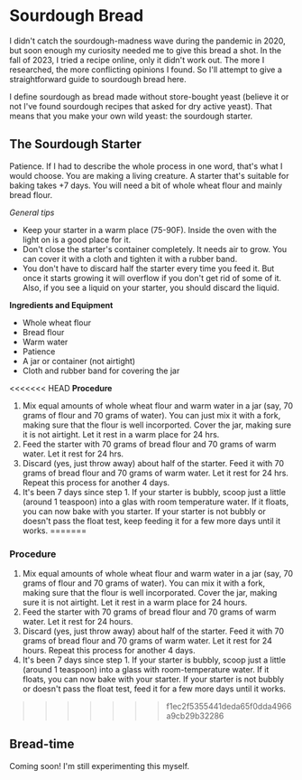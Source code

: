 # Sourdough Bread

I didn't catch the sourdough-madness wave during the pandemic in 2020, but soon enough my curiosity needed me to give this bread a shot. In the fall of 2023, I tried a recipe online, only it didn't work out. The more I researched, the more conflicting opinions I found. So I'll attempt to give a straightforward guide to sourdough bread here. 

I define sourdough as bread made without store-bought yeast (believe it or not I've found sourdough recipes that asked for dry active yeast). That means that you make your own wild yeast: the sourdough starter.

## The Sourdough Starter

Patience. If I had to describe the whole process in one word, that's what I would choose. You are making a living creature. A starter that's suitable for baking takes +7 days. You will need a bit of whole wheat flour and mainly bread flour.

*General tips*
- Keep your starter in a warm place (75-90F). Inside the oven with the light on is a good place for it.
- Don't close the starter's container completely. It needs air to grow. You can cover it with a cloth and tighten it with a rubber band.
- You don't have to discard half the starter every time you feed it. But once it starts growing it will overflow if you don't get rid of some of it. Also, if you see a liquid on your starter, you should discard the liquid.

**Ingredients and Equipment** 
- Whole wheat flour
- Bread flour
- Warm water
- Patience
- A jar or container (not airtight)
- Cloth and rubber band for covering the jar

<<<<<<< HEAD
**Procedure**
1. Mix equal amounts of whole wheat flour and warm water in a jar (say, 70 grams of flour and 70 grams of water). You can just mix it with a fork, making sure that the flour is well incorported. Cover the jar, making sure it is not airtight. Let it rest in a warm place for 24 hrs.
2. Feed the starter with 70 grams of bread flour and 70 grams of warm water. Let it rest for 24 hrs.
3. Discard (yes, just throw away) about half of the starter. Feed it with 70 grams of bread flour and 70 grams of warm water. Let it rest for 24 hrs. Repeat this process for another 4 days.
4. It's been 7 days since step 1. If your starter is bubbly, scoop just a little (around 1 teaspoon) into a glas with room temperature water. If it floats, you can now bake with you starter. If your starter is not bubbly or doesn't pass the float test, keep feeding it for a few more days until it works. 
=======
### Procedure
1. Mix equal amounts of whole wheat flour and warm water in a jar (say, 70 grams of flour and 70 grams of water). You can mix it with a fork, making sure that the flour is well incorporated. Cover the jar, making sure it is not airtight. Let it rest in a warm place for 24 hours.
2. Feed the starter with 70 grams of bread flour and 70 grams of warm water. Let it rest for 24 hours.
3. Discard (yes, just throw away) about half of the starter. Feed it with 70 grams of bread flour and 70 grams of warm water. Let it rest for 24 hours. Repeat this process for another 4 days.
4. It's been 7 days since step 1. If your starter is bubbly, scoop just a little (around 1 teaspoon) into a glass with room-temperature water. If it floats, you can now bake with your starter. If your starter is not bubbly or doesn't pass the float test, feed it for a few more days until it works. 
>>>>>>> f1ec2f5355441deda65f0dda4966a9cb29b32286

## Bread-time

Coming soon! I'm still experimenting this myself.
